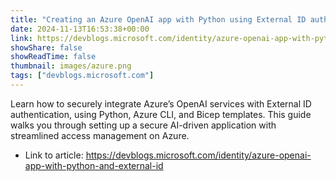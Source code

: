 ```yaml
---
title: "Creating an Azure OpenAI app with Python using External ID authentication"
date: 2024-11-13T16:53:38+00:00
link: https://devblogs.microsoft.com/identity/azure-openai-app-with-python-and-external-id
showShare: false
showReadTime: false
thumbnail: images/azure.png
tags: ["devblogs.microsoft.com"]
---
```

Learn how to securely integrate Azure’s OpenAI services with External ID authentication, using Python, Azure CLI, and Bicep templates. This guide walks you through setting up a secure AI-driven application with streamlined access management on Azure.

- Link to article: https://devblogs.microsoft.com/identity/azure-openai-app-with-python-and-external-id